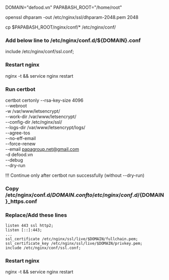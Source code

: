 DOMAIN="defood.vn"
PAPABASH_ROOT="/home/root"

openssl dhparam -out /etc/nginx/ssl/dhparam-2048.pem 2048

cp $PAPABASH_ROOT/nginx/conf/* /etc/nginx/conf/

### Add below line to /etc/nginx/conf.d/${DOMAIN}.conf

include /etc/nginx/conf/ssl.conf;

### Restart nginx

nginx -t && service nginx restart

### Run certbot

certbot certonly --rsa-key-size 4096 \
	--webroot \
	-w /var/www/letsencrypt/ \
	--work-dir /var/www/letsencrypt/ \
	--config-dir /etc/nginx/ssl/ \
	--logs-dir /var/www/letsencrypt/logs/ \
	--agree-tos \
	--no-eff-email \
	--force-renew \
	--email papagroup.net@gmail.com \
	-d defood.vn \
	--debug \
	--dry-run

!!! Continue only after certbot run successfully (without --dry-run)

### Copy /etc/nginx/conf.d/${DOMAIN}.conf to /etc/nginx/conf.d/${DOMAIN}_https.conf

### Replace/Add these lines

    listen 443 ssl http2;
    listen [::]:443;
    ...
    ssl_certificate /etc/nginx/ssl/live/$DOMAIN/fullchain.pem;
    ssl_certificate_key /etc/nginx/ssl/live/$DOMAIN/privkey.pem;
    include /etc/nginx/conf/ssl.conf;

### Restart nginx

nginx -t && service nginx restart